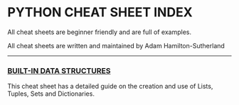 # PYTHON CHEAT SHEET INDEX

All cheat sheets are beginner friendly and are full of examples.

All cheat sheets are written and maintained by Adam Hamilton-Sutherland

---

### [BUILT-IN DATA STRUCTURES](https://github.com/hamilton-sutherland/python_cheatsheets/blob/master/built-in_data_structures.md)

This cheat sheet has a detailed guide on the creation and use of Lists, Tuples, Sets and Dictionaries.
